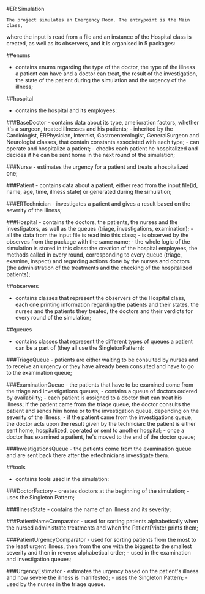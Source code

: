 #ER Simulation



    The project simulates an Emergency Room. The entrypoint is the Main class,
where the input is read from a file and an instance of the Hospital class is
created, as well as its observers, and it is organised in 5 packages:


##enums
- contains enums regarding the type of the doctor, the type of the illness a
  patient can have and a doctor can treat, the result of the investigation, the
  state of the patient during the simulation and the urgency of the illness;


##hospital
- contains the hospital and its employees:

###BaseDoctor
    - contains data about its type, amelioration factors, whether it's a 
      surgeon, treated illnesses and his patients;
    - inherited by the Cardiologist, ERPhysician, Internist,
      Gastroenterologist, GeneralSurgeon and Neurologist classes, that contain
      constants associated with each type;
    - can operate and hospitalize a patient;
    - checks each patient he hospitalized and decides if he can be sent home in
      the next round of the simulation;

###Nurse
	- estimates the urgency for a patient and treats a hospitalized one;

###Patient
	- contains data about a patient, either read from the input file(id, name,
	  age, time, illness state) or generated during the simulation;

###ERTechnician
	- investigates a patient and gives a result based on the severity of the
	  illness;

###Hospital
	- contains the doctors, the patients, the nurses and the investigators, as
	  well as the queues (triage, investigations, examination);
    - all the data from the input file is read into this class;
    - is observed by the observes from the package with the same name;
    - the whole logic of the simulation is stored in this class: the creation
      of the hospital employees, the methods called in every round,
      corresponding to every queue (triage, examine, inspect) and regarding
      actions done by the nurses and doctors (the administration of the
      treatments and the checking of the hospitalized patients);


##observers
- contains classes that represent the observers of the Hospital class, each one
  printing information regarding the patients and their states, the nurses and
  the patients they treated, the doctors and their verdicts for every round of
  the simulation;


##queues
- contains classes that represent the different types of queues a patient can
  be a part of (they all use the SingletonPattern):

###TriageQueue
	- patients are either waiting to be consulted by nurses and to receive an
	  urgency or they have already been consulted and have to go to the
	  examination queue;

###ExaminationQueue
    - the patients that have to be examined come from the triage and
      investigations queues;
    - contains a queue of doctors ordered by availability;
    - each patient is assigned to a doctor that can treat his illness; if the
      patient came from the triage queue, the doctor consults the patient and
      sends him home or to the investigation queue, depending on the severity
      of the illness;
    - if the patient came from the investigations queue, the doctor acts upon
      the result given by the technician: the patient is either sent home,
      hospitalized, operated or sent to another hospital;
    - once a doctor has examined a patient, he's moved to the end of the doctor
      queue;

###InvestigationsQueue
    - the patients come from the examination queue and are sent back there
      after the ertechnicians investigate them.


##tools
- contains tools used in the simulation:

###DoctorFactory
    - creates doctors at the beginning of the simulation;
    - uses the Singleton Pattern;

###IllnessState
    - contains the name of an illness and its severity;

###PatientNameComparator
    - used for sorting patients alphabetically when the nursed administrate
      treatments and when the PatientPrinter prints them;

###PatientUrgencyComparator
    - used for sorting patients from the most to the least urgent illness, then
      from the one with the biggest to the smallest severity and then in
      reverse alphabetical order;
    - used in the examination and investigation queues;

###UrgencyEstimator
    - estimates the urgency based on the patient's illness and how severe the
      illness is manifested;
    - uses the Singleton Pattern;
    - used by the nurses in the triage queue.
